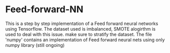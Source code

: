 # Feed-forward-NN
This is a step by step implementation of a Feed forward neural networks using Tensorflow. The dataset used is imbalanced, SMOTE alogirthm is used to deal with this issue. make sure to stratify the dataset.
The file 'numpy' contains an implementation of Feed forward neural nets using only numpy library (still ongoing)
